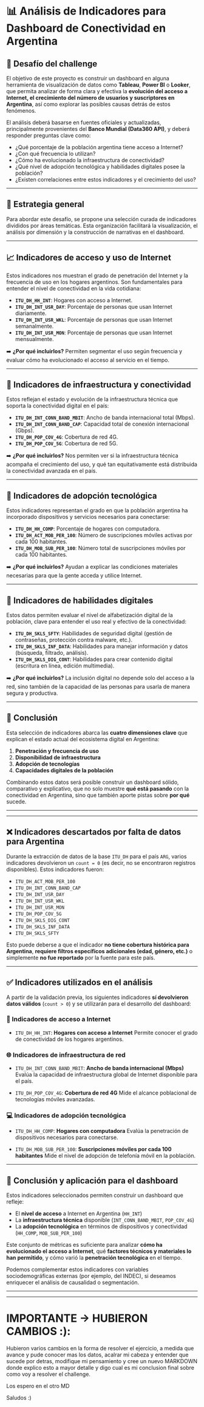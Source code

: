 # 📊 Análisis de Indicadores para Dashboard de Conectividad en Argentina

## 🧩 Desafío del challenge

El objetivo de este proyecto es construir un dashboard en alguna herramienta de visualización de datos como **Tableau**, **Power BI** o **Looker**, que permita analizar de forma clara y efectiva la **evolución del acceso a Internet, el crecimiento del número de usuarios y suscriptores en Argentina**, así como explorar las posibles causas detrás de estos fenómenos.

El análisis deberá basarse en fuentes oficiales y actualizadas, principalmente provenientes del **Banco Mundial (Data360 API)**, y deberá responder preguntas clave como:

- ¿Qué porcentaje de la población argentina tiene acceso a Internet?
- ¿Con qué frecuencia lo utilizan?
- ¿Cómo ha evolucionado la infraestructura de conectividad?
- ¿Qué nivel de adopción tecnológica y habilidades digitales posee la población?
- ¿Existen correlaciones entre estos indicadores y el crecimiento del uso?

---

## 🎯 Estrategia general

Para abordar este desafío, se propone una selección curada de indicadores divididos por áreas temáticas. Esta organización facilitará la visualización, el análisis por dimensión y la construcción de narrativas en el dashboard.

---

## 📈 Indicadores de acceso y uso de Internet

Estos indicadores nos muestran el grado de penetración del Internet y la frecuencia de uso en los hogares argentinos. Son fundamentales para entender el nivel de conectividad en la vida cotidiana:

- **`ITU_DH_HH_INT`**: Hogares con acceso a Internet.
- **`ITU_DH_INT_USR_DAY`**: Porcentaje de personas que usan Internet diariamente.
- **`ITU_DH_INT_USR_WKL`**: Porcentaje de personas que usan Internet semanalmente.
- **`ITU_DH_INT_USR_MON`**: Porcentaje de personas que usan Internet mensualmente.

➡️ **¿Por qué incluirlos?**
Permiten segmentar el uso según frecuencia y evaluar cómo ha evolucionado el acceso al servicio en el tiempo.

---

## 📡 Indicadores de infraestructura y conectividad

Estos reflejan el estado y evolución de la infraestructura técnica que soporta la conectividad digital en el país:

- **`ITU_DH_INT_CONN_BAND_MBIT`**: Ancho de banda internacional total (Mbps).
- **`ITU_DH_INT_CONN_BAND_CAP`**: Capacidad total de conexión internacional (Gbps).
- **`ITU_DH_POP_COV_4G`**: Cobertura de red 4G.
- **`ITU_DH_POP_COV_5G`**: Cobertura de red 5G.

➡️ **¿Por qué incluirlos?**
Nos permiten ver si la infraestructura técnica acompaña el crecimiento del uso, y qué tan equitativamente está distribuida la conectividad avanzada en el país.

---

## 📱 Indicadores de adopción tecnológica

Estos indicadores representan el grado en que la población argentina ha incorporado dispositivos y servicios necesarios para conectarse:

- **`ITU_DH_HH_COMP`**: Porcentaje de hogares con computadora.
- **`ITU_DH_ACT_MOB_PER_100`**: Número de suscripciones móviles activas por cada 100 habitantes.
- **`ITU_DH_MOB_SUB_PER_100`**: Número total de suscripciones móviles por cada 100 habitantes.

➡️ **¿Por qué incluirlos?**
Ayudan a explicar las condiciones materiales necesarias para que la gente acceda y utilice Internet.

---

## 🧠 Indicadores de habilidades digitales

Estos datos permiten evaluar el nivel de alfabetización digital de la población, clave para entender el uso real y efectivo de la conectividad:

- **`ITU_DH_SKLS_SFTY`**: Habilidades de seguridad digital (gestión de contraseñas, protección contra malware, etc.).
- **`ITU_DH_SKLS_INF_DATA`**: Habilidades para manejar información y datos (búsqueda, filtrado, análisis).
- **`ITU_DH_SKLS_DIG_CONT`**: Habilidades para crear contenido digital (escritura en línea, edición multimedia).

➡️ **¿Por qué incluirlos?**
La inclusión digital no depende solo del acceso a la red, sino también de la capacidad de las personas para usarla de manera segura y productiva.

---

## 🧭 Conclusión

Esta selección de indicadores abarca las **cuatro dimensiones clave** que explican el estado actual del ecosistema digital en Argentina:

1. **Penetración y frecuencia de uso**
2. **Disponibilidad de infraestructura**
3. **Adopción de tecnologías**
4. **Capacidades digitales de la población**

Combinando estos datos será posible construir un dashboard sólido, comparativo y explicativo, que no solo muestre **qué está pasando** con la conectividad en Argentina, sino que también aporte pistas sobre **por qué** sucede.

---

---

## ❌ Indicadores descartados por falta de datos para Argentina

Durante la extracción de datos de la base `ITU_DH` para el país `ARG`, varios indicadores devolvieron un `count = 0` (es decir, no se encontraron registros disponibles). Estos indicadores fueron:

- `ITU_DH_ACT_MOB_PER_100`
- `ITU_DH_INT_CONN_BAND_CAP`
- `ITU_DH_INT_USR_DAY`
- `ITU_DH_INT_USR_WKL`
- `ITU_DH_INT_USR_MON`
- `ITU_DH_POP_COV_5G`
- `ITU_DH_SKLS_DIG_CONT`
- `ITU_DH_SKLS_INF_DATA`
- `ITU_DH_SKLS_SFTY`

Esto puede deberse a que el indicador **no tiene cobertura histórica para Argentina**, **requiere filtros específicos adicionales (edad, género, etc.)** o simplemente **no fue reportado** por la fuente para este país.

---

## ✅ Indicadores utilizados en el análisis

A partir de la validación previa, los siguientes indicadores **sí devolvieron datos válidos** (`count > 0`) y se utilizarán para el desarrollo del dashboard:

### 📶 Indicadores de acceso a Internet

- `ITU_DH_HH_INT`: **Hogares con acceso a Internet**
  Permite conocer el grado de conectividad de los hogares argentinos.

### 🌐 Indicadores de infraestructura de red

- `ITU_DH_INT_CONN_BAND_MBIT`: **Ancho de banda internacional (Mbps)**
  Evalúa la capacidad de infraestructura global de Internet disponible para el país.

- `ITU_DH_POP_COV_4G`: **Cobertura de red 4G**
  Mide el alcance poblacional de tecnologías móviles avanzadas.

### 💻 Indicadores de adopción tecnológica

- `ITU_DH_HH_COMP`: **Hogares con computadora**
  Evalúa la penetración de dispositivos necesarios para conectarse.

- `ITU_DH_MOB_SUB_PER_100`: **Suscripciones móviles por cada 100 habitantes**
  Mide el nivel de adopción de telefonía móvil en la población.

---

## 🧭 Conclusión y aplicación para el dashboard

Estos indicadores seleccionados permiten construir un dashboard que refleje:

- El **nivel de acceso** a Internet en Argentina (`HH_INT`)
- La **infraestructura técnica** disponible (`INT_CONN_BAND_MBIT`, `POP_COV_4G`)
- La **adopción tecnológica** en términos de dispositivos y conectividad (`HH_COMP`, `MOB_SUB_PER_100`)

Este conjunto de métricas es suficiente para analizar **cómo ha evolucionado el acceso a Internet**, qué **factores técnicos y materiales lo han permitido**, y cómo varió la **penetración tecnológica** en el tiempo.

Podemos complementar estos indicadores con variables sociodemográficas externas (por ejemplo, del INDEC), si deseamos enriquecer el análisis de causalidad o segmentación.

---

---

# IMPORTANTE -> HUBIERON CAMBIOS :):

Hubieron varios cambios en la forma de resolver el ejercicio, a medida que avance y pude conocer mas los datos, acalrar mi cabeza y entender que sucede por detras, modifique mi pensamiento y cree un nuevo MARKDOWN donde explico esto a mayor detalle y digo cual es mi conclusion final sobre como voy a resolver el challenge.

Los espero en el otro MD

Saludos :)
